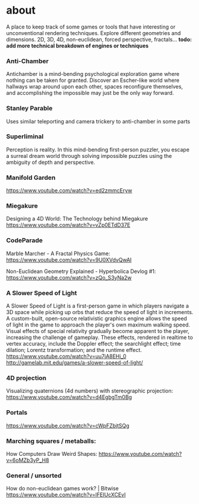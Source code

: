 # about
A place to keep track of some games or tools that have interesting or unconventional rendering techniques.
Explore different geometries and dimensions. 2D, 3D, 4D, non-euclidean, forced perspective, fractals...
**todo: add more technical breakdown of engines or techniques**


### Anti-Chamber
Antichamber is a mind-bending psychological exploration game where nothing can be taken for granted. Discover an Escher-like world where hallways wrap around upon each other, spaces reconfigure themselves, and accomplishing the impossible may just be the only way forward.



### Stanley Parable
Uses similar teleporting and camera trickery to anti-chamber in some parts



### Superliminal
Perception is reality. In this mind-bending first-person puzzler, you escape a surreal dream world through solving impossible puzzles using the ambiguity of depth and perspective.


### Manifold Garden
https://www.youtube.com/watch?v=ed2zmmcEryw


### Miegakure 
Designing a 4D World: The Technology behind Miegakure 
https://www.youtube.com/watch?v=vZp0ETdD37E



### CodeParade
Marble Marcher - A Fractal Physics Game: https://www.youtube.com/watch?v=9U0XVdvQwAI

Non-Euclidean Geometry Explained - Hyperbolica Devlog #1: https://www.youtube.com/watch?v=zQo_S3yNa2w



### A Slower Speed of Light
A Slower Speed of Light is a first-person game in which players navigate a 3D space while picking up orbs that reduce the speed of light in increments. A custom-built, open-source relativistic graphics engine allows the speed of light in the game to approach the player's own maximum walking speed. Visual effects of special relativity gradually become apparent to the player, increasing the challenge of gameplay. These effects, rendered in realtime to vertex accuracy, include the Doppler effect; the searchlight effect; time dilation; Lorentz transformation; and the runtime effect.
https://www.youtube.com/watch?v=uu7jA8EHi_0
http://gamelab.mit.edu/games/a-slower-speed-of-light/



### 4D projection
Visualizing quaternions (4d numbers) with stereographic projection: 
https://www.youtube.com/watch?v=d4EgbgTm0Bg



### Portals
https://www.youtube.com/watch?v=cWpFZbjtSQg



### Marching squares / metaballs:
How Computers Draw Weird Shapes: 
https://www.youtube.com/watch?v=6oMZb3yP_H8



### General / unsorted
How do non-euclidean games work? | Bitwise
https://www.youtube.com/watch?v=lFEIUcXCEvI
